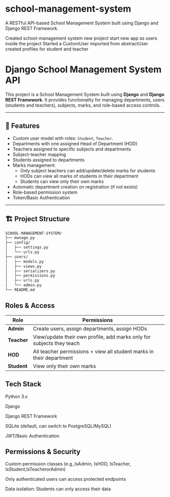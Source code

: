 # school-management-system

A RESTful API-based School Management System built using Django and Django REST Framework.

Created school-management system new project
start new app as users inside the project
Started a CustomUser imported from abstractUser
created profiles for student and teacher

# Django School Management System API

This project is a School Management System built using **Django** and **Django REST Framework**. It provides functionality for managing departments, users (students and teachers), subjects, marks, and role-based access controls.

---

## 🔧 Features

- Custom user model with roles: `Student`, `Teacher`.
- Departments with one assigned Head of Department (HOD)
- Teachers assigned to specific subjects and departments
- Subject-teacher mapping
- Students assigned to departments
- Marks management:
  - Only subject teachers can add/update/delete marks for students
  - HODs can view all marks of students in their department
  - Students can view only their own marks
- Automatic department creation on registration (if not exists)
- Role-based permission system
- Token/Basic Authentication

---

## 🏗️ Project Structure

```bash
SCHOOL-MANAGEMENT-SYSTEM/
├── manage.py
├── config/          
│   ├── settings.py
│   └── urls.py
├── users/                 
│   ├── models.py
│   ├── views.py
│   ├── serializers.py
│   ├── permissions.py
│   ├── urls.py
│   └── admin.py
└── README.md
```

## Roles & Access
| Role        | Permissions                                                           |
| ----------- | --------------------------------------------------------------------- |
| **Admin**   | Create users, assign departments, assign HODs                         |
| **Teacher** | View/update their own profile, add marks only for subjects they teach |
| **HOD**     | All teacher permissions + view all student marks in their department  |
| **Student** | View only their own marks                                             |


## Tech Stack
Python 3.x

Django

Django REST Framework

SQLite (default, can switch to PostgreSQL/MySQL)

JWT/Basic Authentication

## Permissions & Security
Custom permission classes (e.g.,IsAdmin, IsHOD, IsTeacher, IsStudent,IsTeacherorAdmin)

Only authenticated users can access protected endpoints

Data isolation: Students can only access their data